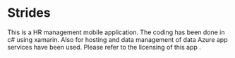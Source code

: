 # Strides
This is a HR management mobile application. The coding has been done in c# using xamarin. Also for hosting and data management of data Azure app services have been used. Please refer to the licensing of this app .
